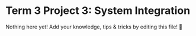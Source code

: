 # Term 3 Project 3: System Integration

Nothing here yet! Add your knowledge, tips & tricks by editing this file! 🎉
